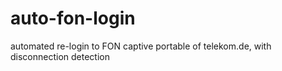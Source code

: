 # auto-fon-login
automated re-login to FON captive portable of telekom.de, with disconnection detection
